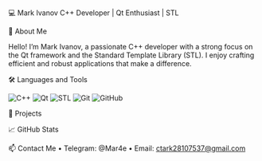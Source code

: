 💻 Mark Ivanov
C++ Developer | Qt Enthusiast | STL

👋 About Me

Hello! I’m Mark Ivanov, a passionate C++ developer with a strong focus on the Qt framework and the Standard Template Library (STL). I enjoy crafting efficient and robust applications that make a difference.

🛠️ Languages and Tools

<p>
  <img src="https://img.shields.io/badge/C++-00599C?style=flat-square&logo=c%2B%2B&logoColor=white" alt="C++" />
  <img src="https://img.shields.io/badge/Qt-41CD52?style=flat-square&logo=qt&logoColor=white" alt="Qt" />
  <img src="https://img.shields.io/badge/STL-00599C?style=flat-square&logo=c%2B%2B&logoColor=white" alt="STL" />
  <img src="https://img.shields.io/badge/Git-F05032?style=flat-square&logo=git&logoColor=white" alt="Git" />
  <img src="https://img.shields.io/badge/GitHub-181717?style=flat-square&logo=github&logoColor=white" alt="GitHub" />
</p>

🔭 Projects

📈 GitHub Stats

📫 Contact Me
  •	Telegram: @Mar4e
  • Email: ctark28107537@gmail.com
  
